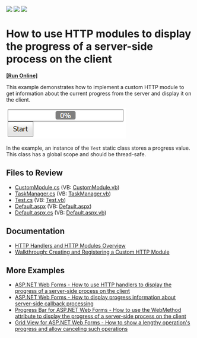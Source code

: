 <!-- default badges list -->
![](https://img.shields.io/endpoint?url=https://codecentral.devexpress.com/api/v1/VersionRange/128565360/12.2.7%2B)
[![](https://img.shields.io/badge/Open_in_DevExpress_Support_Center-FF7200?style=flat-square&logo=DevExpress&logoColor=white)](https://supportcenter.devexpress.com/ticket/details/E4656)
[![](https://img.shields.io/badge/📖_How_to_use_DevExpress_Examples-e9f6fc?style=flat-square)](https://docs.devexpress.com/GeneralInformation/403183)
<!-- default badges end -->
# How to use HTTP modules to display the progress of a server-side process on the client
<!-- run online -->
**[[Run Online]](https://codecentral.devexpress.com/e4656/)**
<!-- run online end -->

This example demonstrates how to implement a custom HTTP module to get information about the current progress from the server and display it on the client.

![Implement a custom HTTP module to display the progress](result.png)

In the example, an instance of the `Test` static class stores a progress value. This class has a global scope and should be thread-safe.

## Files to Review

* [CustomModule.cs](./CS/App_Code/CustomModule.cs) (VB: [CustomModule.vb](./VB/App_Code/CustomModule.vb))
* [TaskManager.cs](./CS/App_Code/TaskManager.cs) (VB: [TaskManager.vb](./VB/App_Code/TaskManager.vb))
* [Test.cs](./CS/App_Code/Test.cs) (VB: [Test.vb](./VB/App_Code/Test.vb))
* [Default.aspx](./CS/Default.aspx) (VB: [Default.aspx](./VB/Default.aspx))
* [Default.aspx.cs](./CS/Default.aspx.cs) (VB: [Default.aspx.vb](./VB/Default.aspx.vb))

## Documentation

- [HTTP Handlers and HTTP Modules Overview](https://learn.microsoft.com/en-us/previous-versions/aspnet/bb398986(v=vs.100))
- [Walkthrough: Creating and Registering a Custom HTTP Module](https://learn.microsoft.com/en-us/previous-versions/aspnet/ms227673(v=vs.100))

## More Examples

- [ASP.NET Web Forms - How to use HTTP handlers to display the progress of a server-side process on the client](https://github.com/DevExpress-Examples/asp-net-web-forms-use-httphandler-to-display-server-side-process-progress)
- [ASP.NET Web Forms - How to display progress information about server-side callback processing](https://github.com/DevExpress-Examples/web-forms-display-progress-information-about-callback-process)
- [Progress Bar for ASP.NET Web Forms - How to use the WebMethod attribute to display the progress of a server-side process on the client](https://github.com/DevExpress-Examples/asp-net-web-forms-progress-bar-display-server-process-progress)
- [Grid View for ASP.NET Web Forms - How to show a lengthy operation's progress and allow canceling such operations](https://github.com/DevExpress-Examples/asp-net-web-forms-grid-show-operation-progress-and-cancel-operation)
